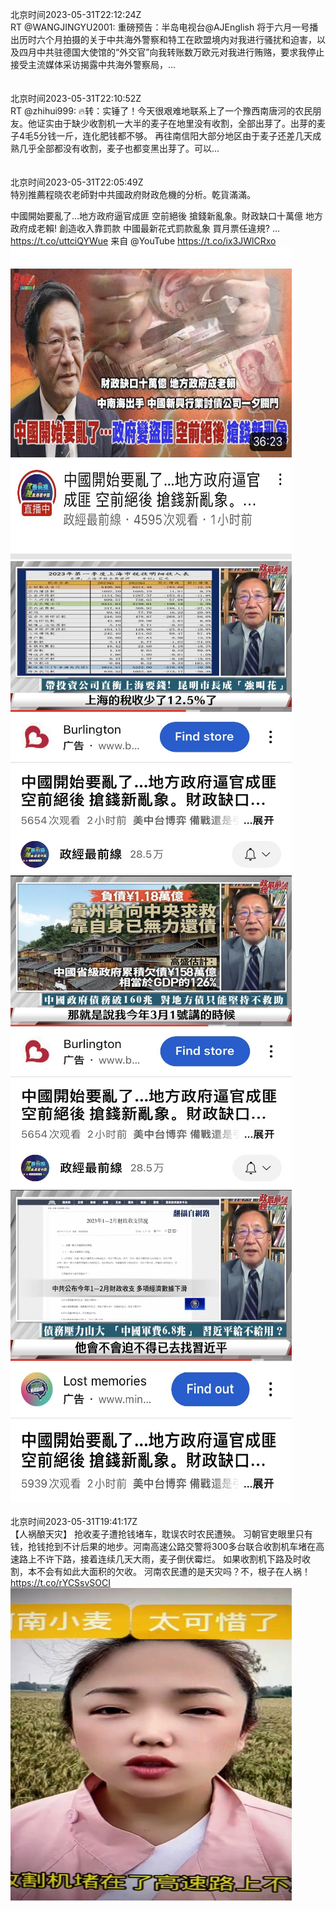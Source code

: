 北京时间2023-05-31T22:12:24Z<br>RT @WANGJINGYU2001: 重磅预告：半岛电视台@AJEnglish 将于六月一号播出历时六个月拍摄的关于中共海外警察和特工在欧盟境内对我进行骚扰和迫害，以及四月中共驻德国大使馆的“外交官”向我转账数万欧元对我进行贿赂，要求我停止接受主流媒体采访揭露中共海外警察局，…<br><br><br>北京时间2023-05-31T22:10:52Z<br>RT @zhihui999: 🔥转：实锤了！今天很艰难地联系上了一个豫西南唐河的农民朋友。他证实由于缺少收割机一大半的麦子在地里没有收割，全部出芽了。出芽的麦子4毛5分钱一斤，连化肥钱都不够。 再往南信阳大部分地区由于麦子还差几天成熟几乎全部都没有收割，麦子也都变黑出芽了。可以…<br><br><br>北京时间2023-05-31T22:05:49Z<br>特別推薦程晓农老師對中共國政府財政危機的分析。乾貨滿滿。

中國開始要亂了…地方政府逼官成匪 空前絕後 搶錢新亂象。財政缺口十萬億 地方政府成老賴! 創造收入靠罰款 中國最新花式罰款亂象 買月票任違規? ... https://t.co/uttciQYWue 来自 @YouTube https://t.co/ix3JWlCRxo<br><img src='/temp/image/2023/u-Month-5/1663909652420067334_0.jpg' width='450' height='500'><img src='/temp/image/2023/u-Month-5/1663909652420067334_1.jpg' width='450' height='500'><img src='/temp/image/2023/u-Month-5/1663909652420067334_2.jpg' width='450' height='500'><img src='/temp/image/2023/u-Month-5/1663909652420067334_3.jpg' width='450' height='500'><br><br>北京时间2023-05-31T19:41:17Z<br>【人祸酿天灾】
抢收麦子遭抢钱堵车，耽误农时农民遭殃。
习朝官吏眼里只有钱，抢钱抢到不计后果的地步。河南高速公路交警将300多台联合收割机车堵在高速路上不许下路，接着连续几天大雨，麦子倒伏霉烂。
如果收割机下路及时收割，本不会有如此大面积的欠收。
河南农民遭的是天灾吗？不，根子在人祸！ https://t.co/rYCSsvSOCI<br><img src='/temp/video/2023/u-Month-5/at-Day-31/realcaixia/1663873277041704960_0.jpg' width='450' height='500'><br><br>